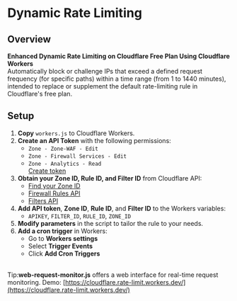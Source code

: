 # Dynamic Rate Limiting
## Overview

**Enhanced Dynamic Rate Limiting on Cloudflare Free Plan Using Cloudflare Workers**  
Automatically block or challenge IPs that exceed a defined request frequency (for specific paths) within a time range (from 1 to 1440 minutes), intended to replace or supplement the default rate-limiting rule in Cloudflare's free plan.


## Setup

1. **Copy** `workers.js` to Cloudflare Workers.
2. **Create an API Token** with the following permissions:
   - `Zone - Zone-WAF - Edit`
   - `Zone - Firewall Services - Edit`
   - `Zone - Analytics - Read`  
   [Create token](https://developers.cloudflare.com/fundamentals/api/get-started/create-token/)
3. **Obtain your Zone ID, Rule ID, and Filter ID** from Cloudflare API:
   - [Find your Zone ID](https://developers.cloudflare.com/fundamentals/setup/find-account-and-zone-ids/)
   - [Firewall Rules API](https://developers.cloudflare.com/firewall/api/cf-firewall-rules/get/)
   - [Filters API](https://developers.cloudflare.com/firewall/api/cf-filters/get/)
4. **Add API token**, **Zone ID**, **Rule ID**, and **Filter ID** to the Workers variables:
   - `APIKEY`, `FILTER_ID`, `RULE_ID`, `ZONE_ID`
5. **Modify parameters** in the script to tailor the rule to your needs.
6. **Add a cron trigger** in Workers:
   - Go to **Workers settings**
   - Select **Trigger Events**
   - Click **Add Cron Triggers**
<br><br>

Tip:**web-request-monitor.js** offers a web interface for real-time request monitoring.
Demo: [https://cloudflare.rate-limit.workers.dev/](https://cloudflare.rate-limit.workers.dev/)